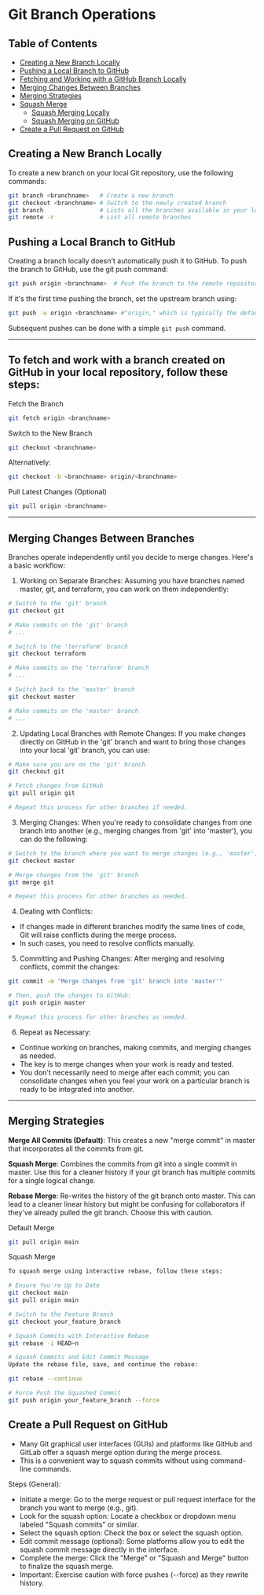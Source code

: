 # Git Branch Operations

## Table of Contents

- [Creating a New Branch Locally](#creating-a-new-branch-locally)
- [Pushing a Local Branch to GitHub](#pushing-a-local-branch-to-github)
- [Fetching and Working with a GitHub Branch Locally](#To-fetch-and-work-with-a-branch-created-on-GitHub-in-your-local-repository,-follow-these-steps:)
- [Merging Changes Between Branches](#merging-changes-between-branches)
- [Merging Strategies](#merging-strategies)
- [Squash Merge](#squash-merge)
  - [Squash Merging Locally](#squash-merge)
  - [Squash Merging on GitHub](#squash-merge)
- [Create a Pull Request on GitHub](#Create-a-Pull-Request-on-GitHub)

## Creating a New Branch Locally
To create a new branch on your local Git repository, use the following commands:

```bash
git branch <branchname>   # Create a new branch
git checkout <branchname> # Switch to the newly created branch
git branch                # Lists all the branches available in your local repository.
git remote -r             # List all remote branches
```
## Pushing a Local Branch to GitHub
Creating a branch locally doesn't automatically push it to GitHub. To push the branch to GitHub, use the git push command:

```bash
git push origin <branchname>  # Push the branch to the remote repository on GitHub
```
If it's the first time pushing the branch, set the upstream branch using:
```bash
git push -u origin <branchname> #"origin," which is typically the default name for the remote repository on GitHub.
```
Subsequent pushes can be done with a simple `git push` command.

---

## To fetch and work with a branch created on GitHub in your local repository, follow these steps:

Fetch the Branch

```bash
git fetch origin <branchname>
```
Switch to the New Branch
```bash
git checkout <branchname>
```
Alternatively:
```bash
git checkout -b <branchname> origin/<branchname>
```
Pull Latest Changes (Optional)
```bash
git pull origin <branchname>
```

---

## **Merging Changes Between Branches**
Branches operate independently until you decide to merge changes. Here's a basic workflow:

1. Working on Separate Branches:
Assuming you have branches named master, git, and terraform, you can work on them independently:
```bash
# Switch to the 'git' branch
git checkout git

# Make commits on the 'git' branch
# ...

# Switch to the 'terraform' branch
git checkout terraform

# Make commits on the 'terraform' branch
# ...

# Switch back to the 'master' branch
git checkout master

# Make commits on the 'master' branch
# ...
```
2. Updating Local Branches with Remote Changes:
If you make changes directly on GitHub in the 'git' branch and want to bring those changes into your local 'git' branch, you can use:
```bash
# Make sure you are on the 'git' branch
git checkout git

# Fetch changes from GitHub
git pull origin git

# Repeat this process for other branches if needed.
```
3. Merging Changes:
When you're ready to consolidate changes from one branch into another (e.g., merging changes from 'git' into 'master'), you can do the following:
```bash
# Switch to the branch where you want to merge changes (e.g., 'master')
git checkout master

# Merge changes from the 'git' branch
git merge git

# Repeat this process for other branches as needed.
```
4. Dealing with Conflicts:

-  If changes made in different branches modify the same lines of code, Git will raise conflicts during the merge process.
-  In such cases, you need to resolve conflicts manually.

5. Committing and Pushing Changes:
After merging and resolving conflicts, commit the changes:
```bash
git commit -m "Merge changes from 'git' branch into 'master'"

# Then, push the changes to GitHub:
git push origin master

# Repeat this process for other branches as needed.
```
6. Repeat as Necessary:

-  Continue working on branches, making commits, and merging changes as needed.
-  The key is to merge changes when your work is ready and tested.
-  You don't necessarily need to merge after each commit; you can consolidate changes when you feel your work on a particular branch is ready to be integrated into another. 

---

## Merging Strategies
**Merge All Commits (Default)**: This creates a new "merge commit" in master that incorporates all the commits from git.

**Squash Merge**: Combines the commits from git into a single commit in master. Use this for a cleaner history if your git branch has multiple commits for a single logical change.

**Rebase Merge**: Re-writes the history of the git branch onto master. This can lead to a cleaner linear history but might be confusing for collaborators if they've already pulled the git branch. Choose this with caution.


Default Merge
```bash
git pull origin main
```
Squash Merge
```bash
To squash merge using interactive rebase, follow these steps:

# Ensure You're Up to Date
git checkout main
git pull origin main

# Switch to the Feature Branch
git checkout your_feature_branch

# Squash Commits with Interactive Rebase
git rebase -i HEAD~n

# Squash Commits and Edit Commit Message
Update the rebase file, save, and continue the rebase:

git rebase --continue

# Force Push the Squashed Commit
git push origin your_feature_branch --force
```
## Create a Pull Request on GitHub

-  Many Git graphical user interfaces (GUIs) and platforms like GitHub and GitLab offer a squash merge option during the merge process. 
-  This is a convenient way to squash commits without using command-line commands.

Steps (General):

-  Initiate a merge: Go to the merge request or pull request interface for the branch you want to merge (e.g., git).
-  Look for the squash option: Locate a checkbox or dropdown menu labeled "Squash commits" or similar.
-  Select the squash option: Check the box or select the squash option.
-  Edit commit message (optional): Some platforms allow you to edit the squash commit message directly in the interface.
-  Complete the merge: Click the "Merge" or "Squash and Merge" button to finalize the squash merge.
-  Important: Exercise caution with force pushes (--force) as they rewrite history.
